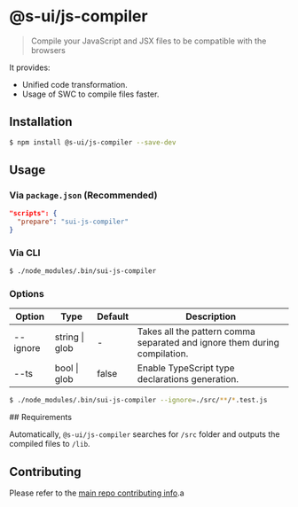 # @s-ui/js-compiler

> Compile your JavaScript and JSX files to be compatible with the browsers

It provides:

- Unified code transformation.
- Usage of SWC to compile files faster.

## Installation

```sh
$ npm install @s-ui/js-compiler --save-dev
```

## Usage

### Via `package.json` (Recommended)

```json
"scripts": {
  "prepare": "sui-js-compiler"
}
```

### Via CLI

```sh
$ ./node_modules/.bin/sui-js-compiler
```

### Options

| Option   | Type           | Default | Description                                                               |
| -------- | -------------- | ------- | ------------------------------------------------------------------------- |
| --ignore | string \| glob | -       | Takes all the pattern comma separated and ignore them during compilation. |
| --ts     | bool \| glob   | false   | Enable TypeScript type declarations generation.                           |

```sh
$ ./node_modules/.bin/sui-js-compiler --ignore=./src/**/*.test.js
```

## Requirements

Automatically, `@s-ui/js-compiler` searches for `/src` folder and outputs the compiled files to `/lib`.

## Contributing

Please refer to the [main repo contributing info](https://github.com/SUI-Components/sui/blob/master/CONTRIBUTING.md).a

